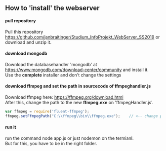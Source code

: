 ## How to 'install' the webserver

#### pull repository
Pull this repository https://github.com/janbraitinger/Studium_InfoProjekt_WebServer_SS2019 or download and unzip it.
#### download mongodb
Download the databasehandler 'mongodb' at https://www.mongodb.com/download-center/community and install it.<br/>
Use the <b>complete</b> installer and don't change the settings
#### download ffmpeg and set the path in sourcecode of ffmpeghandler.js
Download ffmpeg here: https://ffmpeg.org/download.html <br/>
After this, change the path to the new <b>ffmpeg.exe</b> on 'ffmpegHandler.js'.
```javascript
var ffmpeg = require('fluent-ffmpeg');
ffmpeg.setFfmpegPath("C:\\ffmpeg\\bin\\ffmpeg.exe");    // <-- change path 
```
#### run it
run the command node app.js or just nodemon on the termianl. <br/>
But for this, you have to be in the right folder.



